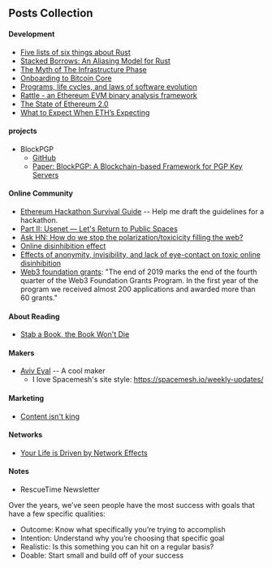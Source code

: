 ## Posts Collection

#### Development

- [Five lists of six things about Rust](https://graydon2.dreamwidth.org/214016.html)
- [Stacked Borrows: An Aliasing Model for Rust](https://plv.mpi-sws.org/rustbelt/stacked-borrows/paper.pdf)
- [The Myth of The Infrastructure Phase](https://www.usv.com/writing/2018/10/the-myth-of-the-infrastructure-phase/)
- [Onboarding to Bitcoin Core](https://medium.com/@amitiu/onboarding-to-bitcoin-core-7c1a83b20365)
- [Programs, life cycles, and laws of software evolution](https://blog.acolyer.org/2020/02/14/programs-life-cycles-laws/)
- [Rattle - an Ethereum EVM binary analysis framework](https://www.trailofbits.com/presentations/rattle/)
- [The State of Ethereum 2.0](https://docs.google.com/document/d/1PS0k9MaKPdPwEw3Uh9rq7USjq7LcSpT6ICQUXRij4YE/edit#heading=h.kdbgcss2wsc)
- [What to Expect When ETH’s Expecting](https://hackernoon.com/what-to-expect-when-eths-expecting-80cb4951afcd)

#### projects

- BlockPGP
  - [GitHub](https://github.com/alyakubov/blockpgp)
  - [Paper: BlockPGP: A Blockchain-based Framework for PGP Key Servers](https://www.researchgate.net/publication/281144277_From_Pretty_Good_To_Great_Enhancing_PGP_using_Bitcoin_and_the_Blockchain)


#### Online Community

- [Ethereum Hackathon Survival Guide](https://media.consensys.net/ethereum-hackathon-survival-guide-aea1d65ba006) -- Help me draft the guidelines for a hackathon.
- [Part II: Usenet — Let's Return to Public Spaces](https://october.substack.com/p/part-ii-usenet-a-genuinely-public)
- [Ask HN: How do we stop the polarization/toxicicity filling the web?](https://news.ycombinator.com/item?id=22178292)
- [Online disinhibition effect](https://en.wikipedia.org/wiki/Online_disinhibition_effect)
- [Effects of anonymity, invisibility, and lack of eye-contact on toxic
online disinhibition](https://www.sci-hub.tw/10.1016/j.chb.2011.10.014)
- [Web3 foundation grants](https://medium.com/web3foundation/wrap-up-for-winter-with-our-wave-four-grant-recipients-52c27b831a6e): "The end of 2019 marks the end of the fourth quarter of the Web3 Foundation Grants Program. In the first year of the program we received almost 200 applications and awarded more than 60 grants."


#### About Reading

- [Stab a Book, the Book Won't Die](https://craigmod.com/essays/media_accounting/)

#### Makers

- [Aviv Eyal](https://avive.github.io/) -- A cool maker
    - I love Spacemesh's site style: https://spacemesh.io/weekly-updates/

#### Marketing

- [Content isn't king](https://www.ben-evans.com/benedictevans/2017/7/13/content-isnt-king)

#### Networks

- [Your Life is Driven by Network Effects](https://www.nfx.com/post/your-life-network-effects)

#### Notes

- RescueTime Newsletter

Over the years, we’ve seen people have the most success with goals that have a few specific qualities:

- Outcome: Know what specifically you’re trying to accomplish
- Intention: Understand why you’re choosing that specific goal
- Realistic: Is this something you can hit on a regular basis?
- Doable: Start small and build off of your success
